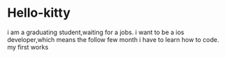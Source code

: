 Hello-kitty
===========
i am a graduating student,waiting for a jobs. i want to be a ios developer,which means the follow few month i have to learn how to code.
my first works
